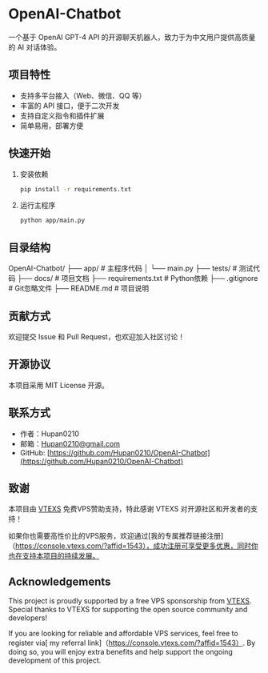 # OpenAI-Chatbot

一个基于 OpenAI GPT-4 API 的开源聊天机器人，致力于为中文用户提供高质量的 AI 对话体验。

## 项目特性

- 支持多平台接入（Web、微信、QQ 等）
- 丰富的 API 接口，便于二次开发
- 支持自定义指令和插件扩展
- 简单易用，部署方便

## 快速开始

1. 安装依赖

   ```bash
   pip install -r requirements.txt
   ```

2. 运行主程序

   ```bash
   python app/main.py
   ```

## 目录结构
OpenAI-Chatbot/
├── app/ # 主程序代码
│ └── main.py
├── tests/ # 测试代码
├── docs/ # 项目文档
├── requirements.txt # Python依赖
├── .gitignore # Git忽略文件
├── README.md # 项目说明



## 贡献方式

欢迎提交 Issue 和 Pull Request，也欢迎加入社区讨论！


## 开源协议

本项目采用 MIT License 开源。

## 联系方式

- 作者：Hupan0210
- 邮箱：Hupan0210@gmail.com
- GitHub: [https://github.com/Hupan0210/OpenAI-Chatbot](https://github.com/Hupan0210/OpenAI-Chatbot)

## 致谢

本项目由 [VTEXS](https://www.vtexs.com) 免费VPS赞助支持，特此感谢 VTEXS 对开源社区和开发者的支持！

如果你也需要高性价比的VPS服务，欢迎通过[我的专属推荐链接注册]（https://console.vtexs.com/?affid=1543），成功注册可享受更多优惠，同时你也在支持本项目的持续发展。


## Acknowledgements

This project is proudly supported by a free VPS sponsorship from [VTEXS](https://www.vtexs.com).  
Special thanks to VTEXS for supporting the open source community and developers!

If you are looking for reliable and affordable VPS services, feel free to register via[ my referral link]（https://console.vtexs.com/?affid=1543）. By doing so, you will enjoy extra benefits and help support the ongoing development of this project.
